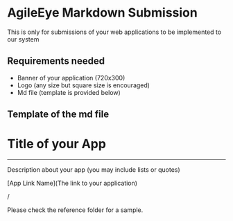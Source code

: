 # AgileEye Markdown Submission
This is only for submissions of your web applications to be implemented to our system

## Requirements needed 
- Banner of your application (720x300)
- Logo (any size but square size is encouraged)
- Md file (template is provided below)

## Template of the md file

# Title of your App
***

Description about your app (you may include lists or quotes)

[App Link Name](The link to your application)

/

Please check the reference folder for a sample.
